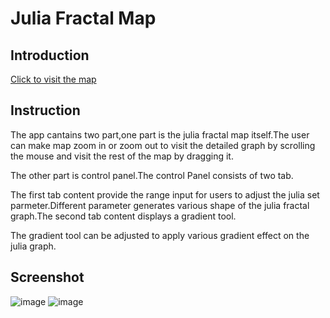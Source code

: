 # Julia Fractal Map
## Introduction
[Click to visit the map ](https://jidan745le.github.io/Julia-Fractal-Map/build/)
## Instruction
The app cantains two part,one part is the julia fractal map itself.The user can make map zoom in or zoom out to visit the detailed graph by scrolling the mouse and visit the rest of the map by dragging it.

The other part is control panel.The control Panel consists of two tab.

The first tab content provide the range input for users to adjust the julia set parmeter.Different parameter generates various shape of the julia fractal graph.The second tab content displays a gradient tool.

The gradient tool can be adjusted to apply various gradient effect on the julia graph.
## Screenshot
![image](https://jidan745le.github.io/Julia-Fractal-Map/screenshot/screenshot.png)
![image](https://jidan745le.github.io/Julia-Fractal-Map/screenshot/screenshot1.png)
